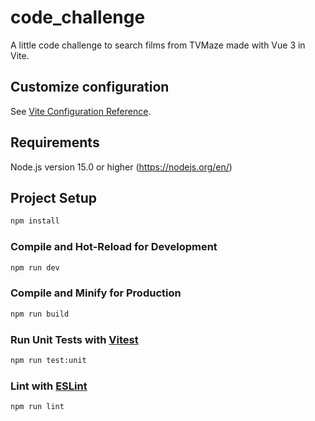 # code_challenge

A little code challenge to search films from TVMaze made with Vue 3 in Vite.

## Customize configuration

See [Vite Configuration Reference](https://vitejs.dev/config/).

## Requirements

Node.js version 15.0 or higher (https://nodejs.org/en/)

## Project Setup

```sh
npm install
```

### Compile and Hot-Reload for Development

```sh
npm run dev
```

### Compile and Minify for Production

```sh
npm run build
```

### Run Unit Tests with [Vitest](https://vitest.dev/)

```sh
npm run test:unit
```

### Lint with [ESLint](https://eslint.org/)

```sh
npm run lint
```
